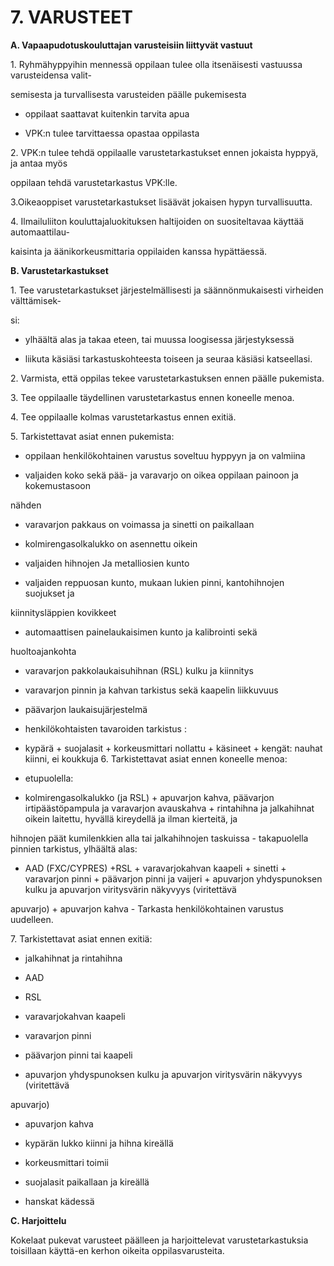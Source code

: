 # 7. VARUSTEET

**A. Vapaapudotuskouluttajan varusteisiin liittyvät vastuut**

1\. Ryhmähyppyihin mennessä oppilaan tulee olla itsenäisesti vastuussa
varusteidensa valit-

semisesta ja turvallisesta varusteiden päälle pukemisesta

- oppilaat saattavat kuitenkin tarvita apua

- VPK:n tulee tarvittaessa opastaa oppilasta

2\. VPK:n tulee tehdä oppilaalle varustetarkastukset ennen jokaista
hyppyä, ja antaa myös

oppilaan tehdä varustetarkastus VPK:lle.

3.Oikeaoppiset varustetarkastukset lisäävät jokaisen hypyn
turvallisuutta.

4\. Ilmailuliiton kouluttajaluokituksen haltijoiden on suositeltavaa
käyttää automaattilau-

kaisinta ja äänikorkeusmittaria oppilaiden kanssa hypättäessä.

**B. Varustetarkastukset**

1\. Tee varustetarkastukset järjestelmällisesti ja säännönmukaisesti
virheiden välttämisek-

si:

- ylhäältä alas ja takaa eteen, tai muussa loogisessa järjestyksessä

- liikuta käsiäsi tarkastuskohteesta toiseen ja seuraa käsiäsi
katseellasi.

2\. Varmista, että oppilas tekee varustetarkastuksen ennen päälle
pukemista.

3\. Tee oppilaalle täydellinen varustetarkastus ennen koneelle menoa.

4\. Tee oppilaalle kolmas varustetarkastus ennen exitiä.

5\. Tarkistettavat asiat ennen pukemista:

- oppilaan henkilökohtainen varustus soveltuu hyppyyn ja on valmiina

- valjaiden koko sekä pää- ja varavarjo on oikea oppilaan painoon ja
kokemustasoon

nähden

- varavarjon pakkaus on voimassa ja sinetti on paikallaan

- kolmirengasolkalukko on asennettu oikein

- valjaiden hihnojen Ja metalliosien kunto

- valjaiden reppuosan kunto, mukaan lukien pinni, kantohihnojen
suojukset ja

kiinnitysläppien kovikkeet

- automaattisen painelaukaisimen kunto ja kalibrointi sekä

huoltoajankohta

- varavarjon pakkolaukaisuhihnan (RSL) kulku ja kiinnitys

- varavarjon pinnin ja kahvan tarkistus sekä kaapelin liikkuvuus

- päävarjon laukaisujärjestelmä

- henkilökohtaisten tavaroiden tarkistus :

+ kypärä + suojalasit + korkeusmittari nollattu + käsineet + kengät:
nauhat kiinni, ei koukkuja 6. Tarkistettavat asiat ennen koneelle menoa:

- etupuolella:

+ kolmirengasolkalukko (ja RSL) + apuvarjon kahva, päävarjon
irtipäästöpampula ja varavarjon avauskahva + rintahihna ja jalkahihnat
oikein laitettu, hyvällä kireydellä ja ilman kierteitä, ja

hihnojen päät kumilenkkien alla tai jalkahihnojen taskuissa -
takapuolella pinnien tarkistus, ylhäältä alas:

+ AAD (FXC/CYPRES) +RSL + varavarjokahvan kaapeli + sinetti + varavarjon
pinni + päävarjon pinni ja vaijeri + apuvarjon yhdyspunoksen kulku ja
apuvarjon viritysvärin näkyvyys (viritettävä

apuvarjo) + apuvarjon kahva - Tarkasta henkilökohtainen varustus
uudelleen.

7\. Tarkistettavat asiat ennen exitiä:

- jalkahihnat ja rintahihna

- AAD

- RSL

- varavarjokahvan kaapeli

- varavarjon pinni

- päävarjon pinni tai kaapeli

- apuvarjon yhdyspunoksen kulku ja apuvarjon viritysvärin näkyvyys
(viritettävä

apuvarjo)

- apuvarjon kahva

- kypärän lukko kiinni ja hihna kireällä

- korkeusmittari toimii

- suojalasit paikallaan ja kireällä

- hanskat kädessä

**C. Harjoittelu**

Kokelaat pukevat varusteet päälleen ja harjoittelevat
varustetarkastuksia toisillaan käyttä-en kerhon oikeita
oppilasvarusteita.

